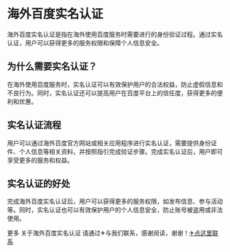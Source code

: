 # 海外百度实名认证

海外百度实名认证是指在海外使用百度服务时需要进行的身份验证过程。通过实名认证，用户可以获得更多的服务权限和保障个人信息安全。

## 为什么需要实名认证？

在海外使用百度服务时，实名认证可以有效保护用户的合法权益，防止虚假信息和不良行为。同时，实名认证还可以提高用户在百度平台上的信任度，获得更多的便利和优惠。

## 实名认证流程

用户可以通过海外百度官方网站或相关应用程序进行实名认证，需要提供身份证件、个人信息等相关资料，并按照指引完成验证步骤。完成实名认证后，用户即可享受更多的服务和权益。

## 实名认证的好处

完成海外百度实名认证后，用户可以获得更多的服务权限，如发布信息、参与活动等。同时，实名认证也可以有效保护用户的个人信息安全，防止账号被盗用或非法使用。

更多 关于海外百度实名认证 请通过✈与我们联系，感谢阅读，谢谢！[✈点这里联系](https://1.k02.cc)